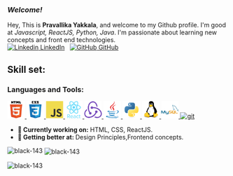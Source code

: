 ### _Welcome!_

Hey, This is <b>Pravallika Yakkala</b>, and welcome to my Github profile. I'm good at <i>Javascript, ReactJS, Python, Java</i>. I'm passionate about learning new concepts and front end technologies.
&nbsp;
<br>[![Linkedin](https://i.stack.imgur.com/gVE0j.png) LinkedIn](https://www.linkedin.com/in/pravallika-yakkala-878ba31a0/)
&nbsp;
[![GitHub](https://i.stack.imgur.com/tskMh.png) GitHub](https://github.com/black-143)
&nbsp;
## Skill set:

<h3 align="left">Languages and Tools:</h3>
<p align="left">
  <a href="https://www.w3.org/html/" target="_blank" rel="noreferrer">
    <img src="https://raw.githubusercontent.com/devicons/devicon/master/icons/html5/html5-original-wordmark.svg" alt="html5" width="40" height="40" />
  </a>
  <a href="https://www.w3schools.com/css/" target="_blank" rel="noreferrer">
    <img src="https://raw.githubusercontent.com/devicons/devicon/master/icons/css3/css3-original-wordmark.svg" alt="css3" width="40" height="40" />
  </a>
   <a href="https://developer.mozilla.org/en-US/docs/Web/JavaScript" target="_blank" rel="noreferrer">
    <img src="https://raw.githubusercontent.com/devicons/devicon/master/icons/javascript/javascript-original.svg" alt="javascript" width="40" height="40" />
  </a>
  <a href="https://reactjs.org/" target="_blank" rel="noreferrer">
    <img src="https://raw.githubusercontent.com/devicons/devicon/master/icons/react/react-original-wordmark.svg" alt="react" width="40" height="40" />
  </a>
  <a href="https://redux.js.org" target="_blank" rel="noreferrer">
    <img src="https://raw.githubusercontent.com/devicons/devicon/master/icons/redux/redux-original.svg" alt="redux" width="40" height="40" />
  </a>
  <a href="https://www.java.com" target="_blank" rel="noreferrer">
    <img src="https://raw.githubusercontent.com/devicons/devicon/master/icons/java/java-original.svg" alt="java" width="40" height="40" />
  </a>
  <a href="https://www.python.org" target="_blank" rel="noreferrer">
    <img src="https://raw.githubusercontent.com/devicons/devicon/master/icons/python/python-original.svg" alt="python" width="40" height="40" />
  </a>
  <a href="https://www.linux.org/" target="_blank" rel="noreferrer">
    <img src="https://raw.githubusercontent.com/devicons/devicon/master/icons/linux/linux-original.svg" alt="linux" width="40" height="40" />
  </a>
  <a href="https://www.mysql.com/" target="_blank" rel="noreferrer">
    <img src="https://raw.githubusercontent.com/devicons/devicon/master/icons/mysql/mysql-original-wordmark.svg" alt="mysql" width="40" height="40" />
  </a>
   <a href="https://git-scm.com/" target="_blank" rel="noreferrer">
    <img src="https://www.vectorlogo.zone/logos/git-scm/git-scm-icon.svg" alt="git" width="40" height="40" />
  </a>
  
</p>

</p>
<ul>
<li>
  <b>🔭 Currently working on:</b> HTML, CSS, ReactJS.
   </li>
  <li>
     <b>🌱 Getting better at:  </b>  Design Principles,Frontend concepts.
   </li>
<!--   <li>
     <b>🤔 Exploring: </b> UI/UX design,Stock market.
   </li>
   <li>
      <b>⚗️ Experimenting on: </b> Optimizing things.
   </li>
   <li>
     <b>💬 Ask me about: </b> Anything frontend, dsa related.
   </li>
 
   <li>
     <b>📫 How to reach me: </b> shoot a mail.
   </li>
   
   <li>
     <b>⚡ Fun fact:  </b> making different poses when camera is good.
   </li> -->
</ul>
<!-- <img src="https://github-readme-stats.vercel.app/api?username=X0rD3v1L&show_icons=true&include_all_commits=true" width="425"/>
 -->

<!-- ![Leetcode Stats](https://leetcode.card.workers.dev/?username=black143&font=patrick_hand&extension=null&width=425) -->

<!--
**black-143/black-143** is a ✨ _special_ ✨ repository because its `README.md` (this file) appears on your GitHub profile.

Here are some ideas to get you started:

- 🔭 I’m currently working on ...
- 🌱 I’m currently learning ...
- 👯 I’m looking to collaborate on ...
- 🤔 I’m looking for help with ...
- 💬 Ask me about ...
- 📫 How to reach me: ...
- 😄 Pronouns: ...
- ⚡ Fun fact: ...
-->

<p><img align="left" src="https://github-readme-stats.vercel.app/api/top-langs?username=black-143&show_icons=true&locale=en&layout=compact" alt="black-143" /></p>

<p>&nbsp;<img align="center" src="https://github-readme-stats.vercel.app/api?username=black-143&show_icons=true&locale=en" alt="black-143" /></p>

<p><img align="center" src="https://github-readme-streak-stats.herokuapp.com/?user=black-143&" alt="black-143" /></p>

